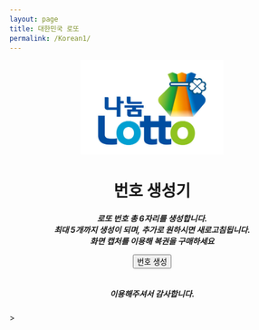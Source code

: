 ```yaml
---
layout: page
title: 대한민국 로또
permalink: /Korean1/
---
```

<center><img style="max-width: 50%" src="/assets/korean_lottery.jpg"></center>

<center><h1>번호 생성기</h1></center>
<center><h5 style='margin-bottom:0px;'>로또 번호 총 6자리를 생성합니다. <br> 
최대 5개까지 생성이 되며, 추가로 원하시면 <b>새로고침</b>됩니다.<br>
<b>화면 캡처를 이용해 복권을 구매하세요</b></h5></center>

<!-- Kakao AdFit -->
<ins class="kakao_ad_area" style="display:none;" 
 data-ad-unit    = "DAN-t4nbyr8xmxbp" 
 data-ad-width   = "320" 
 data-ad-height  = "100"></ins> 
<script type="text/javascript" src="//t1.daumcdn.net/kas/static/ba.min.js" async></script>

<div class="div_canvas">
    <center><canvas id="canvas-sample"></canvas></center>
</div>
<div id="div-button">
<center><button id="btn_generator" type="button" class="generator" style='margin-bottom:15px;'  onclick="window.generator()">번호 생성</button></center>
</div>


<!-- Google Adsense -->
<script data-ad-client="ca-pub-5547143505780462" async src="https://pagead2.googlesyndication.com/pagead/js/adsbygoogle.js"></script>
<script async src="https://pagead2.googlesyndication.com/pagead/js/adsbygoogle.js"></script>
<ins class="adsbygoogle"
     style="display:block; text-align:center;"
     data-ad-layout="in-article"
     data-ad-format="fluid"
     data-ad-client="ca-pub-5547143505780462"
     data-ad-slot="1196095930"></ins>
<script>
     (adsbygoogle = window.adsbygoogle || []).push({});
</script>
<center><h5>이용해주셔서 감사합니다.</h5></center>>

<script>
    var num_of_generator = 0;
    window.generator = function() {
        if (num_of_generator > 4) {
            var btn = document.getElementById("btn_generator")
            btn.innerHTML = "새로 고침"
            btn.onclick = function() {
                location.reload();
            }
            return;
        }
        var center = document.createElement("center")

        var div = document.createElement("div")
        div.id = "div_lotto_canvas"

        var canvas = document.createElement("canvas")
        let canvasID = "canvas-lotto-" + String(num_of_generator)
        num_of_generator += 1;
        canvas.id = canvasID
        //document.getElementById("btn_generator").innerHTML += '<center><canvas id="canvas"></canvas></center>';
        center.appendChild(canvas)
        div.appendChild(center)
        console.log(div)
        document.getElementById("div-button").appendChild(div)
        
        lotto_numbers = generate(6, 1, 45)
        console.log(lotto_numbers)
        var numbers = document.createElement("h5")
        numbers.style.cssText='color:black; text-align: center;';
        numbers.innerHTML = lotto_numbers + "<br>";   
        //var numbers_text = document.createTextNode(lotto_numbers);
        //numbers.appendChild(numbers_text);
        document.getElementById("div-button").appendChild(numbers)
        console.log(numbers)
        lotto_numbers = String(lotto_numbers).split(',').join('  ');
        text_particle(canvasID, lotto_numbers)
    }

    function generate(size, lowest, highest) {
            var numbers = [];
            for(var i = 0; i < size; i++) {
                var add = true;
                var randomNumber = Math.floor(Math.random() * highest) + 1;
                for(var y = 0; y < highest; y++) {
                    if(numbers[y] == randomNumber) {
                        add = false;
                    }
                }
                if(add) {
                    numbers.push(randomNumber);
                } else {
                    i--;
                }
            }
        
            var highestNumber = 0;
            for(var m = 0; m < numbers.length; m++) {
                for(var n = m + 1; n < numbers.length; n++) {
                    if(numbers[n] < numbers[m]) {
                        highestNumber = numbers[m];
                        numbers[m] = numbers[n];
                        numbers[n] = highestNumber;
                    }
                }
            }
            return numbers
    }
</script>
<script type="text/javascript" src="js/text_particle.js"></script>
